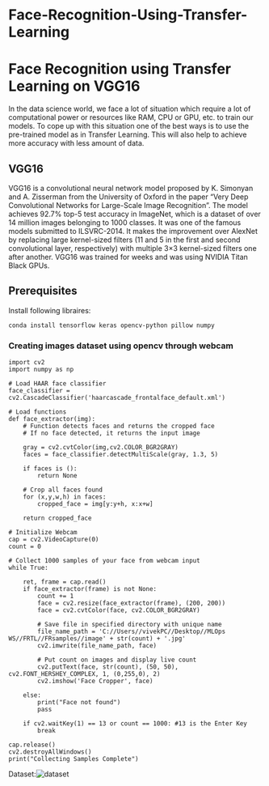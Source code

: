 # Face-Recognition-Using-Transfer-Learning
# Face Recognition using Transfer Learning on VGG16
In the data science world, we face a lot of situation which require a lot of computational power or resources like RAM, CPU or GPU, etc. to train our models. To cope up with this situation one of the best ways is to use the pre-trained model as in Transfer Learning. This will also help to achieve more accuracy with less amount of data.

## VGG16
VGG16 is a convolutional neural network model proposed by K. Simonyan and A. Zisserman from the University of Oxford in the paper “Very Deep Convolutional Networks for Large-Scale Image Recognition”. The model achieves 92.7% top-5 test accuracy in ImageNet, which is a dataset of over 14 million images belonging to 1000 classes. It was one of the famous models submitted to ILSVRC-2014. It makes the improvement over AlexNet by replacing large kernel-sized filters (11 and 5 in the first and second convolutional layer, respectively) with multiple 3×3 kernel-sized filters one after another. VGG16 was trained for weeks and was using NVIDIA Titan Black GPUs.

## Prerequisites
Install following libraires:
```
conda install tensorflow keras opencv-python pillow numpy
```
### Creating images dataset using opencv through webcam
```
import cv2
import numpy as np

# Load HAAR face classifier
face_classifier = cv2.CascadeClassifier('haarcascade_frontalface_default.xml')

# Load functions
def face_extractor(img):
    # Function detects faces and returns the cropped face
    # If no face detected, it returns the input image
    
    gray = cv2.cvtColor(img,cv2.COLOR_BGR2GRAY)
    faces = face_classifier.detectMultiScale(gray, 1.3, 5)
    
    if faces is ():
        return None
    
    # Crop all faces found
    for (x,y,w,h) in faces:
        cropped_face = img[y:y+h, x:x+w]

    return cropped_face

# Initialize Webcam
cap = cv2.VideoCapture(0)
count = 0

# Collect 1000 samples of your face from webcam input
while True:

    ret, frame = cap.read()
    if face_extractor(frame) is not None:
        count += 1
        face = cv2.resize(face_extractor(frame), (200, 200))
        face = cv2.cvtColor(face, cv2.COLOR_BGR2GRAY)

        # Save file in specified directory with unique name
        file_name_path = 'C://Users//vivekPC//Desktop//MLOps WS//FRTL//FRsamples//image' + str(count) + '.jpg'
        cv2.imwrite(file_name_path, face)

        # Put count on images and display live count
        cv2.putText(face, str(count), (50, 50), cv2.FONT_HERSHEY_COMPLEX, 1, (0,255,0), 2)
        cv2.imshow('Face Cropper', face)
        
    else:
        print("Face not found")
        pass

    if cv2.waitKey(1) == 13 or count == 1000: #13 is the Enter Key
        break
        
cap.release()
cv2.destroyAllWindows()      
print("Collecting Samples Complete")
```
Dataset:![dataset](/screenshots/Screenshot1.png)
